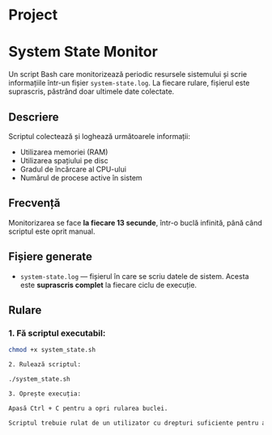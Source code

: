 # Project
# System State Monitor

Un script Bash care monitorizează periodic resursele sistemului și scrie informațiile într-un fișier `system-state.log`. La fiecare rulare, fișierul este suprascris, păstrând doar ultimele date colectate.

## Descriere

Scriptul colectează și loghează următoarele informații:

-  Utilizarea memoriei (RAM)
-  Utilizarea spațiului pe disc
-  Gradul de încărcare al CPU-ului
-  Numărul de procese active în sistem

## Frecvență

Monitorizarea se face **la fiecare 13 secunde**, într-o buclă infinită, până când scriptul este oprit manual.

## Fișiere generate

- `system-state.log` — fișierul în care se scriu datele de sistem. Acesta este **suprascris complet** la fiecare ciclu de execuție.

## Rulare

### 1. Fă scriptul executabil:
```bash
chmod +x system_state.sh

2. Rulează scriptul:

./system_state.sh

3. Oprește execuția:

Apasă Ctrl + C pentru a opri rularea buclei.

Scriptul trebuie rulat de un utilizator cu drepturi suficiente pentru a accesa comenzile free, df, top, și ps.